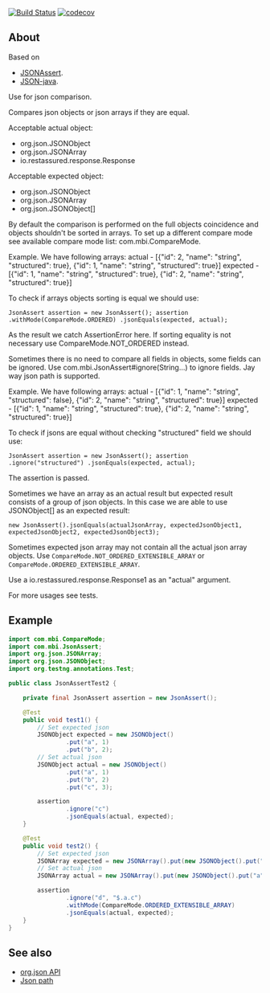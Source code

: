 [![Build Status](https://travis-ci.org/mbi88/json-assert.svg?branch=master)](https://travis-ci.org/mbi88/json-assert)
[![codecov](https://codecov.io/gh/mbi88/json-assert/branch/master/graph/badge.svg)](https://codecov.io/gh/mbi88/json-assert)


## About
Based on
 - <a href="https://github.com/skyscreamer/JSONassert">JSONAssert</a>.
 - <a href="https://github.com/stleary/JSON-java">JSON-java</a>.

 Use for json comparison.
 <p>
 Compares json objects or json arrays if they are equal.
 <p>
 
 Acceptable actual object:
 - org.json.JSONObject
 - org.json.JSONArray
 - io.restassured.response.Response
 <p>
 
 Acceptable expected object:
 - org.json.JSONObject
 - org.json.JSONArray
 - org.json.JSONObject[]
 <p>
 
 By default the comparison is performed on the full objects coincidence and objects shouldn't be sorted in arrays.
 To set up a different compare mode see available compare mode list: com.mbi.CompareMode.
 
 Example. We have following arrays:
 actual - [{"id": 2, "name": "string", "structured": true}, {"id": 1, "name": "string", "structured": true}]
 expected - [{"id": 1, "name": "string", "structured": true}, {"id": 2, "name": "string", "structured": true}]
 
 To check if arrays objects sorting is equal we should use:
 
 `JsonAssert assertion = new JsonAssert();
  assertion
        .withMode(CompareMode.ORDERED)
        .jsonEquals(expected, actual);`
 
 As the result we catch AssertionError here.
 If sorting equality is not necessary use CompareMode.NOT_ORDERED instead.

 Sometimes there is no need to compare all fields in objects, some fields can be ignored. Use
 com.mbi.JsonAssert#ignore(String...) to ignore fields.
 Jay way json path is supported.
 
 Example. We have following arrays:
 actual - [{"id": 1, "name": "string", "structured": false}, {"id": 2, "name": "string", "structured": true}]
 expected - [{"id": 1, "name": "string", "structured": true}, {"id": 2, "name": "string", "structured": true}]
 
 To check if jsons are equal without checking "structured" field we should use:
 
 `JsonAssert assertion = new JsonAssert();
  assertion
    .ignore("structured")
    .jsonEquals(expected, actual);`
   
 The assertion is passed.
 <p>
 Sometimes we have an array as an actual result but expected result consists of a group of json objects. In this case
 we are able to use JSONObject[] as an expected result:
 
 `new JsonAssert().jsonEquals(actualJsonArray, expectedJsonObject1, expectedJsonObject2, expectedJsonObject3);`
 <p>
 
 Sometimes expected json array may not contain all the actual json array objects.
 Use `CompareMode.NOT_ORDERED_EXTENSIBLE_ARRAY` or `CompareMode.ORDERED_EXTENSIBLE_ARRAY`.
 
 <p>
 Use a io.restassured.response.Response1 as an "actual" argument.
 <p>
 
 For more usages see tests.
  
## Example

```java
import com.mbi.CompareMode;
import com.mbi.JsonAssert;
import org.json.JSONArray;
import org.json.JSONObject;
import org.testng.annotations.Test;

public class JsonAssertTest2 {

    private final JsonAssert assertion = new JsonAssert();

    @Test
    public void test1() {
        // Set expected json 
        JSONObject expected = new JSONObject()
                .put("a", 1)
                .put("b", 2);
        // Set actual json
        JSONObject actual = new JSONObject()
                .put("a", 1)
                .put("b", 2)
                .put("c", 3);

        assertion
                .ignore("c")
                .jsonEquals(actual, expected);
    }

    @Test
    public void test2() {
        // Set expected json 
        JSONArray expected = new JSONArray().put(new JSONObject().put("a", new JSONObject().put("b", 2).put("c", 3)));
        // Set actual json
        JSONArray actual = new JSONArray().put(new JSONObject().put("a", new JSONObject().put("b", 2)).put("d", 4));

        assertion
                .ignore("d", "$.a.c")
                .withMode(CompareMode.ORDERED_EXTENSIBLE_ARRAY)
                .jsonEquals(actual, expected);
    }
}
```

## See also
- <a href="https://github.com/stleary/JSON-java">org.json API</a>
- <a href="https://github.com/json-path/JsonPath">Json path</a>